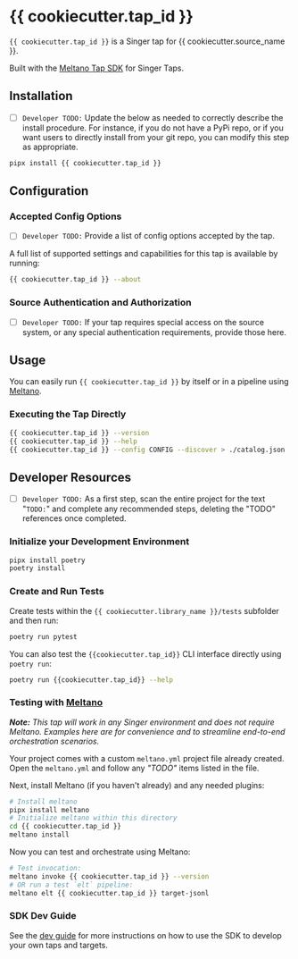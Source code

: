# {{ cookiecutter.tap_id }}

`{{ cookiecutter.tap_id }}` is a Singer tap for {{ cookiecutter.source_name }}.

Built with the [Meltano Tap SDK](https://sdk.meltano.com) for Singer Taps.

## Installation

- [ ] `Developer TODO:` Update the below as needed to correctly describe the install procedure. For instance, if you do not have a PyPi repo, or if you want users to directly install from your git repo, you can modify this step as appropriate.

```bash
pipx install {{ cookiecutter.tap_id }}
```

## Configuration

### Accepted Config Options

- [ ] `Developer TODO:` Provide a list of config options accepted by the tap.

A full list of supported settings and capabilities for this
tap is available by running:

```bash
{{ cookiecutter.tap_id }} --about
```

### Source Authentication and Authorization

- [ ] `Developer TODO:` If your tap requires special access on the source system, or any special authentication requirements, provide those here.

## Usage

You can easily run `{{ cookiecutter.tap_id }}` by itself or in a pipeline using [Meltano](https://meltano.com/).

### Executing the Tap Directly

```bash
{{ cookiecutter.tap_id }} --version
{{ cookiecutter.tap_id }} --help
{{ cookiecutter.tap_id }} --config CONFIG --discover > ./catalog.json
```

## Developer Resources

- [ ] `Developer TODO:` As a first step, scan the entire project for the text "`TODO:`" and complete any recommended steps, deleting the "TODO" references once completed.

### Initialize your Development Environment

```bash
pipx install poetry
poetry install
```

### Create and Run Tests

Create tests within the `{{ cookiecutter.library_name }}/tests` subfolder and
  then run:

```bash
poetry run pytest
```

You can also test the `{{cookiecutter.tap_id}}` CLI interface directly using `poetry run`:

```bash
poetry run {{cookiecutter.tap_id}} --help
```

### Testing with [Meltano](https://www.meltano.com)

_**Note:** This tap will work in any Singer environment and does not require Meltano.
Examples here are for convenience and to streamline end-to-end orchestration scenarios._

Your project comes with a custom `meltano.yml` project file already created. Open the `meltano.yml` and follow any _"TODO"_ items listed in
the file.

Next, install Meltano (if you haven't already) and any needed plugins:

```bash
# Install meltano
pipx install meltano
# Initialize meltano within this directory
cd {{ cookiecutter.tap_id }}
meltano install
```

Now you can test and orchestrate using Meltano:

```bash
# Test invocation:
meltano invoke {{ cookiecutter.tap_id }} --version
# OR run a test `elt` pipeline:
meltano elt {{ cookiecutter.tap_id }} target-jsonl
```

### SDK Dev Guide

See the [dev guide](https://sdk.meltano.com/en/latest/dev_guide.html) for more instructions on how to use the SDK to 
develop your own taps and targets.
